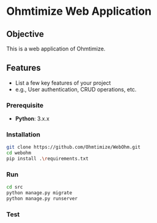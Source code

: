 # Ohmtimize Web Application

## Objective

This is a web application of Ohmtimize.

## Features

- List a few key features of your project
- e.g., User authentication, CRUD operations, etc.

### Prerequisite

- **Python**: 3.x.x

### Installation

```bash
git clone https://github.com/Ohmtimize/WebOhm.git
cd webohm
pip install .\requirements.txt
```

### Run

```bash
cd src
python manage.py migrate
python manage.py runserver
```

### Test